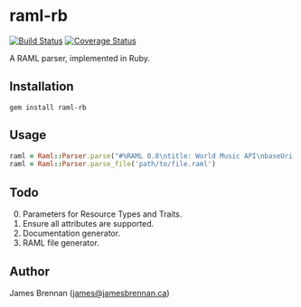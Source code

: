 # raml-rb

[![Build Status](https://travis-ci.org/jpb/raml-rb.svg?branch=master)](https://travis-ci.org/jrb/raml-rb) [![Coverage Status](https://coveralls.io/repos/github/jpb/raml-rb/badge.svg?branch=master)](https://coveralls.io/github/danascheider/raml-rb?branch=master)

A RAML parser, implemented in Ruby.

## Installation

```
gem install raml-rb
```

## Usage

```Ruby
raml = Raml::Parser.parse("#%RAML 0.8\ntitle: World Music API\nbaseUri: http://example.api.com/{version}")
raml = Raml::Parser.parse_file('path/to/file.raml')
```

## Todo

0. Parameters for Resource Types and Traits.
0. Ensure all attributes are supported.
0. Documentation generator.
0. RAML file generator.

## Author

James Brennan (james@jamesbrennan.ca)
